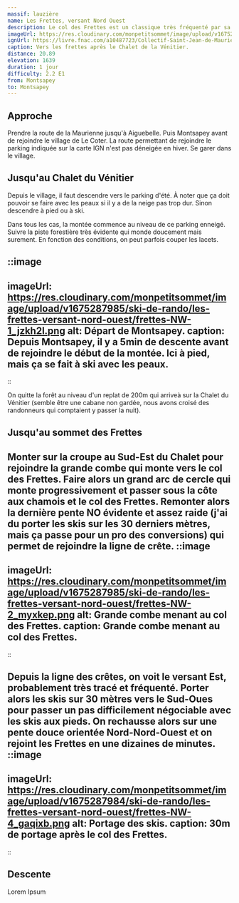 ```yaml
---
massif: lauzière
name: Les Frettes, versant Nord Ouest
description: Le col des Frettes est un classique très fréquenté par sa face Est. Cet itinéraire propose plutôt de l'attaquer par sa face Nord Ouest. On y gagne de la neige de meilleure qualité (face moins exposée au soleil, surtout en plein hiver) et beaucoup de calme (cette face n'est que très peu fréquentée) en contrepartie d'une moitiée de parcours dans la forêt.
imageUrl: https://res.cloudinary.com/monpetitsommet/image/upload/v1675287985/ski-de-rando/les-frettes-versant-nord-ouest/frettes-NW-3_v6pyz2.png
ignUrl: https://livre.fnac.com/a10487723/Collectif-Saint-Jean-de-Maurienne
caption: Vers les frettes après le Chalet de la Vénitier.
distance: 20.89
elevation: 1639
duration: 1 jour
difficulty: 2.2 E1
from: Montsapey
to: Montsapey
---
```


## Approche
Prendre la route de la Maurienne jusqu'à Aiguebelle. Puis Montsapey avant de rejoindre le village de Le Coter. La route permettant de rejoindre le parking indiquée sur la carte IGN n'est pas déneigée en hiver. Se garer dans le village.

## Jusqu'au Chalet du Vénitier
Depuis le village, il faut descendre vers le parking d'été. À noter que ça doit pouvoir se faire avec les peaux si il y a de la neige pas trop dur. Sinon descendre à pied ou à ski.

Dans tous les cas, la montée commence au niveau de ce parking enneigé. Suivre la piste forestière très évidente qui monde doucement mais surement. En fonction des conditions, on peut parfois couper les lacets.

::image
---
imageUrl: https://res.cloudinary.com/monpetitsommet/image/upload/v1675287985/ski-de-rando/les-frettes-versant-nord-ouest/frettes-NW-1_jzkh2l.png
alt: Départ de Montsapey.
caption: Depuis Montsapey, il y a 5min de descente avant de rejoindre le début de la montée. Ici à pied, mais ça se fait à ski avec les peaux.
---
::

On quitte la forêt au niveau d'un replat de 200m qui arriveà sur la Chalet du Vénitier (semble être une cabane non gardée, nous avons croisé des randonneurs qui comptaient y passer la nuit).

## Jusqu'au sommet des Frettes
Monter sur la croupe au Sud-Est du Chalet pour rejoindre la grande combe qui monte vers le col des Frettes. Faire alors un grand arc de cercle qui monte progressivement et passer sous la côte aux chamois et le col des Frettes. Remonter alors la dernière pente NO évidente et assez raide (j'ai du porter les skis sur les 30 derniers mètres, mais ça passe pour un pro des conversions) qui permet de rejoindre la ligne de crête.
::image
---
imageUrl: https://res.cloudinary.com/monpetitsommet/image/upload/v1675287985/ski-de-rando/les-frettes-versant-nord-ouest/frettes-NW-2_myxkep.png
alt: Grande combe menant au col des Frettes.
caption: Grande combe menant au col des Frettes.
---
::

Depuis la ligne des crêtes, on voit le versant Est, probablement très tracé et fréquenté. Porter alors les skis sur 30 mètres vers le Sud-Oues pour passer un pas difficilement négociable avec les skis aux pieds. On rechausse alors sur une pente douce orientée Nord-Nord-Ouest et on rejoint les Frettes en une dizaines de minutes.
::image
---
imageUrl: https://res.cloudinary.com/monpetitsommet/image/upload/v1675287984/ski-de-rando/les-frettes-versant-nord-ouest/frettes-NW-4_gaqixb.png
alt: Portage des skis.
caption: 30m de portage après le col des Frettes.
---
::

## Descente
Lorem Ipsum
